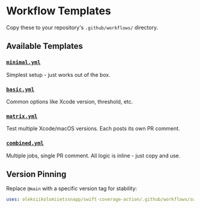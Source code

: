 # Workflow Templates

Copy these to your repository's `.github/workflows/` directory.

## Available Templates

### [`minimal.yml`](minimal.yml)
Simplest setup - just works out of the box.

### [`basic.yml`](basic.yml)
Common options like Xcode version, threshold, etc.

### [`matrix.yml`](matrix.yml)
Test multiple Xcode/macOS versions. Each posts its own PR comment.

### [`combined.yml`](combined.yml)
Multiple jobs, single PR comment. All logic is inline - just copy and use.

## Version Pinning

Replace `@main` with a specific version tag for stability:
```yaml
uses: oleksiikolomiietssnapp/swift-coverage-action/.github/workflows/swift-coverage.yml@0.1.0
```
